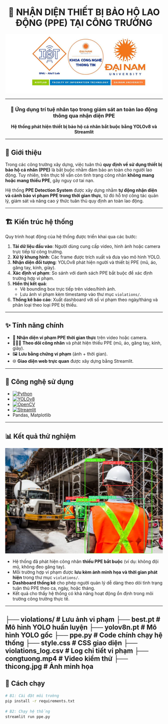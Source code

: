 <div align="center">

# 🦺 NHẬN DIỆN THIẾT BỊ BẢO HỘ LAO ĐỘNG (PPE) TẠI CÔNG TRƯỜNG  

<img src="logo aiot.jpg" alt="Logo" width="1000"/>

---

### 🔬 Ứng dụng trí tuệ nhân tạo trong giám sát an toàn lao động thông qua nhận diện PPE  

**Hệ thống phát hiện thiết bị bảo hộ cá nhân bắt buộc bằng YOLOv8 và Streamlit**  

</div>

---

## 🔎 Giới thiệu  

Trong các công trường xây dựng, việc tuân thủ **quy định về sử dụng thiết bị bảo hộ cá nhân (PPE)** là bắt buộc nhằm đảm bảo an toàn cho người lao động. Tuy nhiên, trên thực tế vẫn còn tình trạng công nhân **không mang hoặc mang thiếu PPE**, gây nguy cơ tai nạn.  

Hệ thống **PPE Detection System** được xây dựng nhằm **tự động nhận diện và cảnh báo vi phạm PPE trong thời gian thực**, từ đó hỗ trợ công tác quản lý, giám sát và nâng cao ý thức tuân thủ quy định an toàn lao động.  

---

## 🏗️ Kiến trúc hệ thống  

Quy trình hoạt động của hệ thống được triển khai qua các bước:  

1. **Tải dữ liệu đầu vào**: Người dùng cung cấp video, hình ảnh hoặc camera trực tiếp từ công trường.  
2. **Xử lý khung hình**: Các frame được trích xuất và đưa vào mô hình YOLO.  
3. **Nhận diện đối tượng**: YOLOv8 phát hiện người và thiết bị PPE (mũ, áo, găng tay, kính, giày).  
4. **Xác định vi phạm**: So sánh với danh sách PPE bắt buộc để xác định trường hợp vi phạm.  
5. **Hiển thị kết quả**:  
   - Vẽ bounding box trực tiếp trên video/hình ảnh.  
   - Lưu ảnh vi phạm kèm timestamp vào thư mục `violations/`.  
6. **Thống kê báo cáo**: Xuất dashboard với số vi phạm theo ngày/tháng và phân loại theo loại PPE bị thiếu.  

---

## ✨ Tính năng chính  

- 🎥 **Nhận diện vi phạm PPE thời gian thực** trên video hoặc camera.  
- 🧑‍🤝‍🧑 **Theo dõi công nhân** và phát hiện thiếu PPE (mũ, áo, găng tay, kính, giày).  
- 🖼️ **Lưu bằng chứng vi phạm** (ảnh + thời gian).  
- 🌐 **Giao diện web trực quan** được xây dựng bằng Streamlit.  

---

## 🔧 Công nghệ sử dụng  

- [![Python](https://img.shields.io/badge/Python-3776AB?style=for-the-badge&logo=python&logoColor=yellow)](https://www.python.org/)  
- [![YOLOv8](https://img.shields.io/badge/YOLOv8-00FFFF?style=for-the-badge&logo=ai&logoColor=black)](https://github.com/ultralytics/ultralytics)  
- [![OpenCV](https://img.shields.io/badge/OpenCV-5C3EE8?style=for-the-badge&logo=opencv&logoColor=white)](https://opencv.org/)  
- [![Streamlit](https://img.shields.io/badge/Streamlit-FF4B4B?style=for-the-badge&logo=streamlit&logoColor=white)](https://streamlit.io/)  
- Pandas, Matplotlib  

---

## 📊 Kết quả thử nghiệm  

<img src="ketqua.jpg" alt="Kết quả vi phạm" width="800"/>  

- Hệ thống đã phát hiện công nhân **thiếu PPE bắt buộc** (ví dụ: không đội mũ, không đeo găng tay).  
- Mỗi trường hợp vi phạm được **lưu kèm ảnh minh họa và thời gian phát hiện** trong thư mục `violations/`.  
- **Dashboard thống kê** cho phép người quản lý dễ dàng theo dõi tình trạng tuân thủ PPE theo ca, ngày, hoặc tháng.  
- Kết quả cho thấy hệ thống có khả năng hoạt động ổn định trong môi trường công trường thực tế.  

---
├── violations/ # Lưu ảnh vi phạm
├── best.pt # Mô hình YOLO huấn luyện
├── yolov8n.pt # Mô hình YOLO gốc
├── ppe.py # Code chính chạy hệ thống
├── style.css # CSS giao diện
├── violations_log.csv # Log chi tiết vi phạm
├── congtuong.mp4 # Video kiểm thử
├── thicong.jpg # Ảnh minh họa
---

## 🚀 Cách chạy  

```bash
# B1: Cài đặt môi trường
pip install -r requirements.txt

# B2: Chạy hệ thống
streamlit run ppe.py


